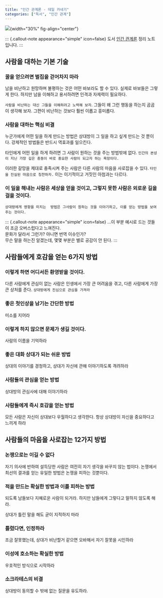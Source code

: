 ```yaml
---
title: "인간 관계론 - 데일 카네기"
categories: ["독서", "인간 관계"]
---
```


![](https://contents.kyobobook.co.kr/sih/fit-in/458x0/pdt/9791164459667.jpg){width="30%" fig-align="center"}

::: {.callout-note appearance="simple" icon=false}
도서 [인간 관계론](https://product.kyobobook.co.kr/detail/S000213900397) 정리 노트입니다.
:::

## 사람을 대하는 기본 기술

### 꿀을 얻으려면 벌집을 걷어차지 마라

남을 비난하고 원망하며 불평하는 것은 어떤 바보라도 할 수 있다. 실제로 바보들은 그렇게 한다.
하지만 남을 이해하고 용서하려면 인격과 자제력이 필요하다.

`사람을 비난하는 대신 그들을 이해하려고 노력해 보자`. 그들이 왜 그런 행동을 하는지 곰곰이 생각해 보자.
그편이 비난하는 것보다 훨씬 이롭고 흥미롭다.

### 사람을 대하는 핵심 비결

누군가에게 어떤 일을 하게 만드는 방법은 상대방이 그 일을 하고 싶게 만드는 것 뿐이다.
강제적인 방법들은 반드시 역효과를 일으킨다.

타인에게 어떤 일을 하게 하려면 그 사람이 원하는 것을 주는 방법밖에 없다.
`인간의 본성이 지닌 가장 깊은 충동이 바로 중요한 사람이 되고자 하는 욕망이다.`

이러한 갈망을 제대로 충족시켜 주는 사람은 다른 사람의 마음을 사로잡을 수 있다.
`타인을 진실된 마음으로 칭찬하자.` 이는 이기적이고 거짓인 아첨과는 다르다.

### 이 일을 해내는 사람은 세상을 얻을 것이고, 그렇지 못한 사람은 외로운 길을 걸을 것이다.

`상대방에게 영향을 미치는  방법은 그사람이 원하는 것을 이야기하고, 이를 얻는 방법을 보여 주는 것이다.`

::: {.callout-note appearance="simple" icon=false}
...이 부분 예시로 드는 것들이 조금 오버스럽다고 느껴진다.  
문화가 달라서 그런가? 아니면 번역 이슈인가?  
무슨 말을 하는진 알겠는데, 몇몇 부분은 별로 공감이 안 된다.
:::

## 사람들에게 호감을 얻는 6가지 방법

### 이렇게 하면 어디서든 환영받을 것이다.

다른 사람에게 관심이 없는 사람은 인생에서 가장 큰 어려움을 겪고, 다른 사람에게 가장 큰 상처를 준다.
`상대방에게 진심으로 관심을 가져라`

### 좋은 첫인상을 남기는 간단한 방법

미소를 지어라

### 이렇게 하지 않으면 문제가 생길 것이다.

사람의 이름을 기억하라

### 좋은 대화 상대가 되는 쉬운 방법

상대의 이야기를 경청하고, 상대가 자신에 관해 이야기하도록 격려하라

### 사람들의 관심을 얻는 방법

상대방의 관심사에 대해 이야기하라

### 사람들에게 즉시 호감을 얻는 방법

모든 사람은 자신이 상대보다 우월하다고 생각한다.
항상 상대방이 자신을 중요하다고 느끼게 하라

## 사람들의 마음을 사로잡는 12가지 방법

### 논쟁으로는 이길 수 없다

자기 의사에 반하여 설득당한 사람은 여전히 자기 생각을 바꾸지 않는 법이다.
논쟁에서 최선의 결과를 얻는 유일한 방법은 논쟁을 피하는 것뿐이다.

### 적을 만드는 확실한 방법과 이를 피하는 방법

되도록 남들보다 지혜로운 사람이 되거라. 하지만 남들에게 그렇다고 말하지 않도록 해라.

상대가 틀린 말을 해도 굳이 지적하지 마라

### 틀렸다면, 인정하라

조금 잘못했는데, 상대가 비난할거 같으면 오바해서 자기 잘못을 시인하라

### 이성에 호소하는 확실한 방법

우호적인 방식으로 시작하라

### 소크라테스의 비결

상대방이 동의할 수 밖에 없는 질문을 유도하라. 


